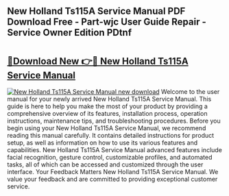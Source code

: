 ## New Holland Ts115A Service Manual PDF Download Free - Part-wjc User Guide Repair - Service Owner Edition PDtnf

# <h2><a href="http://bc89459.oget.top/?id=New+Holland+Ts115A+Service+Manual">🔗Download New 👉🔴 New Holland Ts115A Service Manual</a></h2>

[![New Holland Ts115A Service Manual new download](https://i.imgur.com/5g1atiW.png)](http://bc89459.oget.top/?id=New+Holland+Ts115A+Service+Manual)
Welcome to the user manual for your newly arrived New Holland Ts115A Service Manual. This guide is here to help you make the most of your product by providing a comprehensive overview of its features, installation process, operation instructions, maintenance tips, and troubleshooting procedures. Before you begin using your New Holland Ts115A Service Manual, we recommend reading this manual carefully. It contains detailed instructions for product setup, as well as information on how to use its various features and capabilities. New Holland Ts115A Service Manual advanced features include facial recognition, gesture control, customizable profiles, and automated tasks, all of which can be accessed and customized through the user interface. Your Feedback Matters New Holland Ts115A Service Manual. We value your feedback and are committed to providing exceptional customer service.
